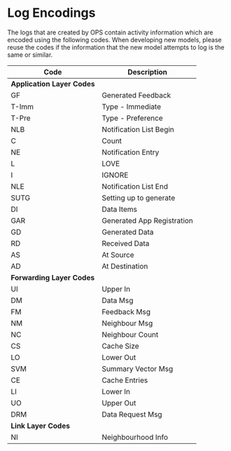 # Log Encodings

The logs that are created by OPS contain activity information which are encoded
using the following codes. When developing new models, please reuse the codes
if the information that the new model attempts to log is the same or similar. 

|  Code    |        Description         |
|  ---     |             ---            |
| **Application Layer Codes**  |        |
| GF       | Generated Feedback         | 
| T-Imm    | Type - Immediate           |
| T-Pre    | Type - Preference          |
| NLB      | Notification List Begin    |
| C        | Count                      |
| NE       | Notification Entry         |
| L        | LOVE                       |
| I        | IGNORE                     |
| NLE      | Notification List End      |
| SUTG     | Setting up to generate     |
| DI       | Data Items                 |
| GAR      | Generated App Registration |
| GD       | Generated Data             |
| RD       | Received Data              |
| AS       | At Source                  |
| AD       | At Destination             |
| **Forwarding Layer Codes**   |        |
| UI       | Upper In                   |
| DM       | Data Msg                   |
| FM       | Feedback Msg               |
| NM       | Neighbour Msg              |
| NC       | Neighbour Count            |
| CS       | Cache Size                 |
| LO       | Lower Out                  |
| SVM      | Summary Vector Msg         |
| CE       | Cache Entries              |
| LI       | Lower In                   |
| UO       | Upper Out                  |
| DRM      | Data Request Msg           |
| **Link Layer Codes**          |       |
| NI       | Neighbourhood Info         |

